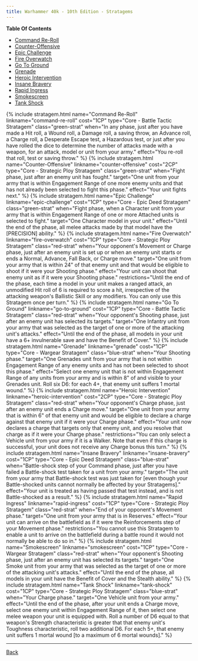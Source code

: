 ```yaml
---
title: Warhammer 40k - 10th Edition - Stratagems
---
```


**Table Of Contents**
- [Command Re-Roll](#command-re-roll)
- [Counter-Offensive](#counter-offensive)
- [Epic Challenge](#epic-challenge)
- [Fire Overwatch](#fire-overwatch)
- [Go To Ground](#go-to-ground)
- [Grenade](#grenade)
- [Heroic Intervention](#heroic-intervention)
- [Insane Bravery](#insane-bravery)
- [Rapid Ingress](#rapid-ingress)
- [Smokescreen](#smokescreen)
- [Tank Shock](#tank-shock)

{% include stratagem.html
    name="Command Re-Roll"
    linkname="command-re-roll"
    cost="1CP"
    type="Core - Battle Tactic Stratagem"
    class="green-strat"
    when="In any phase, just after you have made a Hit roll, a Wound roll, a Damage roll, a saving throw, an Advance roll, a Charge roll, a Desperate Escape test, a Hazardous test, or just after you have rolled the dice to determine the number of attacks made with a weapon, for an attack, model or unit from your army."
    effect="You re-roll that roll, test or saving throw." %}
{% include stratagem.html
    name="Counter-Offensive"
    linkname="counter-offensive"
    cost="2CP"
    type="Core - Strategic Ploy Stratagem"
    class="green-strat"
    when="Fight phase, just after an enemy unit has fought."
    target="One unit from your army that is within Engagement Range of one more enemy units and that has not already been selected to fight this phase."
    effect="Your unit fights next." %}
{% include stratagem.html
    name="Epic Challenge"
    linkname="epic-challenge"
    cost="1CP"
    type="Core - Epic Deed Stratagem"
    class="green-strat"
    when="Fight phase, when a Character unit from your army that is within Engagement Range of one or more Attached units is selected to fight."
    target="One Character model in your unit."
    effect="Until the end of the phase, all melee attacks made by that model have the [PRECISION] ability." %}
{% include stratagem.html
    name="Fire Overwatch"
    linkname="fire-overwatch"
    cost="1CP"
    type="Core - Strategic Ploy Stratagem"
    class="red-strat"
    when="Your opponent's Movement or Charge phase, just after an enemy unit is set up or when an enemy unit starts or ends a Normal, Advance, Fall Back, or Charge move."
    target="One unit from your army that is within 24\" of that enemy unit and that would be eligible to shoot if it were your Shooting phase."
    effect="Your unit can shoot that enemy unit as if it were your Shooting phase."
    restrictions="Until the end of the phase, each time a model in your unit makes a ranged attack, an unmodified Hit roll of 6 is required to score a hit, irrespective of the attacking weapon's Ballistic Skill or any modifiers. You can only use this Stratagem once per turn." %}
{% include stratagem.html
    name="Go To Ground"
    linkname="go-to-ground"
    cost="1CP"
    type="Core - Battle Tactic Stratagem"
    class="red-strat"
    when="Your opponent's Shooting phase, just after an enemy unit has selected its targets."
    target="One Infantry unit from your army that was selected as the target of one or more of the attacking unit's attacks."
    effect="Until the end of the phase, all models in your unit have a 6+ invulnerable save and have the Benefit of Cover." %}
{% include stratagem.html
    name="Grenade"
    linkname="grenade"
    cost="1CP"
    type="Core - Wargear Stratagem"
    class="blue-strat"
    when="Your Shooting phase."
    target="One Grenades unit from your army that is not within Engagement Range of any enemy units and has not been selected to shoot this phase."
    effect="Select one enemy unit that is not within Engagement Range of any units from your army and is within 8\" of and visible to your Grenades unit. Roll six D6: for each 4+, that enemy unit suffers 1 mortal wound." %}
{% include stratagem.html
    name="Heroic Intervention"
    linkname="heroic-intervention"
    cost="2CP"
    type="Core - Strategic Ploy Stratagem"
    class="red-strat"
    when="Your opponent's Charge phase, just after an enemy unit ends a Charge move."
    target="One unit from your army that is within 6\" of that enemy unit and would be eligible to declare a charge against that enemy unit if it were your Charge phase."
    effect="Your unit now declares a charge that targets only that enemy unit, and you resolve that charge as if it were your Charge phase."
    restrictions="You can only select a Vehicle unit from your army if it is a Walker. Note that even if this charge is successful, your unit does not receive any Charge bonus this turn." %}
{% include stratagem.html
    name="Insane Bravery"
    linkname="insane-bravery"
    cost="1CP"
    type="Core - Epic Deed Stratagem"
    class="blue-strat"
    when="Battle-shock step of your Command phase, just after you have failed a Battle-shock test taken for a unit from your army."
    target="The unit from your army that Battle-shock test was just taken for [even though your Battle-shocked units cannot normally be affected by your Stratagems]."
    effect="Your unit is treated as having passed that test instead, and is not Battle-shocked as a result." %}
{% include stratagem.html
    name="Rapid Ingress"
    linkname="rapid-ingress"
    cost="1CP"
    type="Core - Strategic Ploy Stratagem"
    class="red-strat"
    when="End of your opponent's Movement phase."
    target="One unit from your army that is in Reserves."
    effect="Your unit can arrive on the battlefield as if it were the Reinforcements step of your Movement phase."
    restrictions="You cannot use this Stratagem to enable a unit to arrive on the battlefield during a battle round it would not normally be able to do so in." %}
{% include stratagem.html
    name="Smokescreen"
    linkname="smokescreen"
    cost="1CP"
    type="Core - Wargear Stratagem"
    class="red-strat"
    when="Your opponent's Shooting phase, just after an enemy unit has selected its targets."
    target="One Smoke unit from your army that was selected as the target of one or more of the attacking unit's attacks."
    effect="Until the end of the phase, all models in your unit have the Benefit of Cover and the Stealth ability." %}
{% include stratagem.html
    name="Tank Shock"
    linkname="tank-shock"
    cost="1CP"
    type="Core - Strategic Ploy Stratagem"
    class="blue-strat"
    when="Your Charge phase."
    target="One Vehicle unit from your army."
    effect="Until the end of the phase, after your unit ends a Charge move, select one enemy unit within Engagement Range of it, then select one melee weapon your unit is equipped with. Roll a number of D6 equal to that weapon's Strength characteristic is greater that that enemy unit's Toughness characteristic, roll two additional D6. For each 5+, that enemy unit suffers 1 mortal wound [to a maximum of 6 mortal wounds]." %}

---
[Back](./index.md)